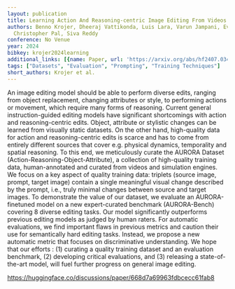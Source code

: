 ```yaml
---
layout: publication
title: Learning Action And Reasoning-centric Image Editing From Videos And Simulations
authors: Benno Krojer, Dheeraj Vattikonda, Luis Lara, Varun Jampani, Eva Portelance,
  Christopher Pal, Siva Reddy
conference: No Venue
year: 2024
bibkey: krojer2024learning
additional_links: [{name: Paper, url: 'https://arxiv.org/abs/hf2407.03471'}]
tags: ["Datasets", "Evaluation", "Prompting", "Training Techniques"]
short_authors: Krojer et al.
---
```

An image editing model should be able to perform diverse edits, ranging from object replacement, changing attributes or style, to performing actions or movement, which require many forms of reasoning. Current general instruction-guided editing models have significant shortcomings with action and reasoning-centric edits. Object, attribute or stylistic changes can be learned from visually static datasets. On the other hand, high-quality data for action and reasoning-centric edits is scarce and has to come from entirely different sources that cover e.g. physical dynamics, temporality and spatial reasoning. To this end, we meticulously curate the AURORA Dataset (Action-Reasoning-Object-Attribute), a collection of high-quality training data, human-annotated and curated from videos and simulation engines. We focus on a key aspect of quality training data: triplets (source image, prompt, target image) contain a single meaningful visual change described by the prompt, i.e., truly minimal changes between source and target images. To demonstrate the value of our dataset, we evaluate an AURORA-finetuned model on a new expert-curated benchmark (AURORA-Bench) covering 8 diverse editing tasks. Our model significantly outperforms previous editing models as judged by human raters. For automatic evaluations, we find important flaws in previous metrics and caution their use for semantically hard editing tasks. Instead, we propose a new automatic metric that focuses on discriminative understanding. We hope that our efforts : (1) curating a quality training dataset and an evaluation benchmark, (2) developing critical evaluations, and (3) releasing a state-of-the-art model, will fuel further progress on general image editing.

https://huggingface.co/discussions/paper/668d7a69963fdbcecc61fab8